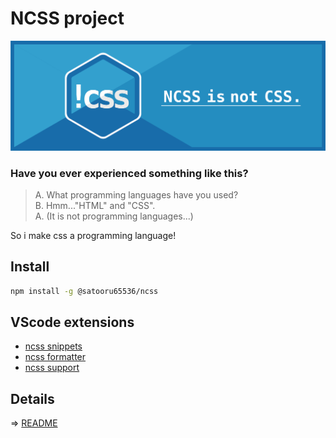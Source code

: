 # NCSS project
![banner](./banner.png)

### Have you ever experienced something like this?
> A. What programming languages have you used?  
> B. Hmm..."HTML" and "CSS".  
> A. (It is not programming languages...)  

So i make css a programming language!

## Install
```zsh
npm install -g @satooru65536/ncss
```

## VScode extensions
- [ncss snippets](https://marketplace.visualstudio.com/items?itemName=SatooRu65536.ncss-snippets)
- [ncss formatter](https://marketplace.visualstudio.com/items?itemName=SatooRu65536.ncss-formatter)
- [ncss support](https://marketplace.visualstudio.com/items?itemName=SatooRu65536.ncss-support)

## Details
=> [README](https://github.com/ncss-project/ncss#readme)
